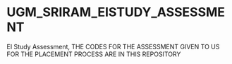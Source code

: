 # UGM_SRIRAM_EISTUDY_ASSESSMENT
EI Study Assessment, THE CODES FOR THE ASSESSMENT GIVEN TO US FOR THE PLACEMENT PROCESS ARE IN THIS REPOSITORY
